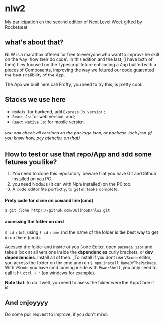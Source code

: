 # nlw2
My participation on the secund edition of Next Level Week gifted by Rocketseat

## what's about that?

NLW is a marathon offered for free to everyone who want to improve he skill on the way 'how their do code'. In this edition and the last, (i have both of then) they focused on the Typescript feture enhancing a App builted with a pieces of Components, improving the way we fetured our code guarented the best scalibility of the App.

  The App we built here call Proffy, you need to try this, is pretty cool.

## Stacks we use here

* `NodeJs`: for backend, add `Express Js version` ;
* `React Js`: for web version, and;
* `React Native Js`: for mobile version.
###### you can check all versions on the package.json, or package-lock.json (if you know how, pay atencion on that)

## How to test or use that repo/App and add some fetures you like?

1. You need to clone this reposotory: beware that you have Git and Github installed on you PC.
2. you need NodeJs (it can with Npm installed) on the PC too.
3. A code editor fits perfectly, to get all tasks complete.

#### Prety code for clone on comand line (cmd)
`$ git clone https://github.com/JulinoSD/nlw2.git`

#### accessing the folder on cmd
`$ cd nlw2`, using `$ cd name` and the name of the folder is the best way to get in on there (cmd).

Acessed the folder and inside of you Code Editor, open `package.json` and take a look at all versions inside the __dependencies__ curly brackets, or **dev dependencies**. Install all of then. _To install if you dont use `VScode` editor, you access the folder on the cmd and run `$ npm install NameOfThePackage`. With `VScode` you have cmd running inside with `PowerShell`, you only need to call it hit `ctrl + '` (on windows for exemple).

**Note that**: to do it well, you need to acess the folder were the App/Code it is.

## And enjoyyyy

Do some pull request to improve, if you don't mind.
